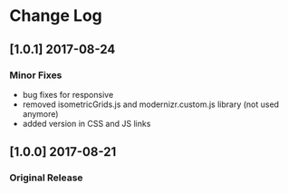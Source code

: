 # Change Log

## [1.0.1] 2017-08-24
### Minor Fixes
- bug fixes for responsive
- removed isometricGrids.js and modernizr.custom.js library (not used anymore)
- added version in CSS and JS links

## [1.0.0] 2017-08-21
### Original Release
